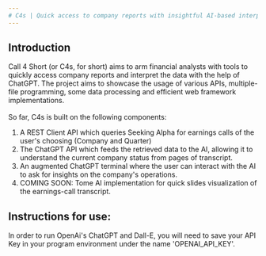 ```yaml
---
# C4s | Quick access to company reports with insightful AI-based interpretation
---
```


## Introduction

Call 4 Short (or C4s, for short) aims to arm financial analysts with tools to quickly access company reports and interpret the data with the help of ChatGPT. The project aims to showcase the usage of various APIs, multiple-file programming, some data processing and efficient web framework implementations. 
<br> 
<br>
So far, C4s is built on the following components:
1. A REST Client API which queries Seeking Alpha for earnings calls of the user's choosing (Company and Quarter)
2. The ChatGPT API which feeds the retrieved data to the AI, allowing it to understand the current company status from pages of transcript.
3. An augmented ChatGPT terminal where the user can interact with the AI to ask for insights on the company's operations.
4. COMING SOON: Tome AI implementation for quick slides visualization of the earnings-call transcript.


## Instructions for use:
In order to run OpenAi's ChatGPT and Dall-E, you will need to save your API Key in your program environment under the name 'OPENAI_API_KEY'.
